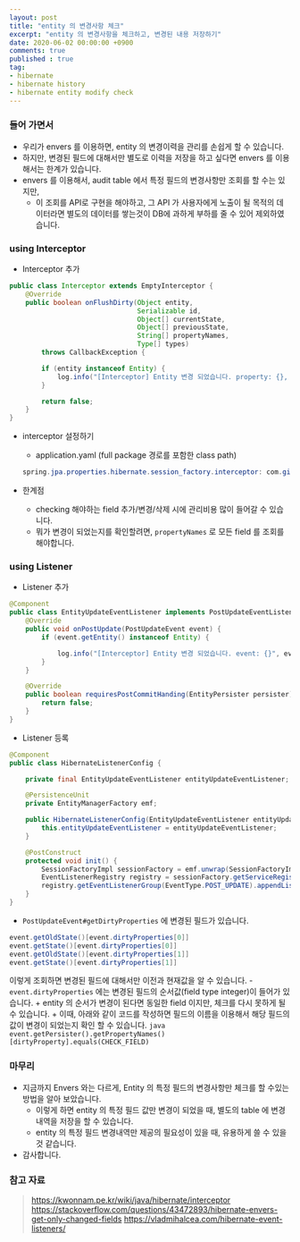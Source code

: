 ```yaml
---
layout: post
title: "entity 의 변경사항 체크"
excerpt: "entity 의 변경사항을 체크하고, 변경된 내용 저장하기"
date: 2020-06-02 00:00:00 +0900
comments: true
published : true
tag:
- hibernate
- hibernate history
- hibernate entity modify check
---
```

### 들어 가면서
* 우리가 envers 를 이용하면, entity 의 변경이력을 관리를 손쉽게 할 수 있습니다.
* 하지만, 변경된 필드에 대해서만 별도로 이력을 저장을 하고 싶다면 envers 를 이용해서는 한계가 있습니다.
* envers 를 이용해서, audit table 에서 특정 필드의 변경사항만 조회를 할 수는 있지만, 
    - 이 조회를 API로 구현을 해야하고, 그 API 가 사용자에게 노출이 될 목적의 데이터라면 별도의 데이터를 쌓는것이 DB에 과하게 부하를 줄 수 있어 제외하였습니다.

### using Interceptor
*  Interceptor 추가
``` java
public class Interceptor extends EmptyInterceptor {
    @Override
    public boolean onFlushDirty(Object entity,
                                Serializable id,
                                Object[] currentState,
                                Object[] previousState,
                                String[] propertyNames,
                                Type[] types)
        throws CallbackException {

        if (entity instanceof Entity) {
            log.info("[Interceptor] Entity 변경 되었습니다. property: {}, prev: {}, current: {}", propertyNames, previousState, currentState);
        }

        return false;
    }
}
```
* interceptor 설정하기 
    - application.yaml (full package 경로를 포함한 class path)
    ``` java
    spring.jpa.properties.hibernate.session_factory.interceptor: com.github.mayaul.Interceptor
    ```

* 한계점
    - checking 해야하는 field 추가/변경/삭제 시에 관리비용 많이 들어갈 수 있습니다.
    - 뭐가 변경이 되었는지를 확인할려면, `propertyNames` 로 모든 field 를 조회를 해야합니다.

### using Listener
* Listener 추가
```java
@Component
public class EntityUpdateEventListener implements PostUpdateEventListener {
    @Override
    public void onPostUpdate(PostUpdateEvent event) {
        if (event.getEntity() instanceof Entity) {

            log.info("[Interceptor] Entity 변경 되었습니다. event: {}", event);
        }
    }

    @Override
    public boolean requiresPostCommitHanding(EntityPersister persister) {
        return false;
    }
}
```
* Listener 등록
```java
@Component
public class HibernateListenerConfig {

    private final EntityUpdateEventListener entityUpdateEventListener;

    @PersistenceUnit
    private EntityManagerFactory emf;

    public HibernateListenerConfig(EntityUpdateEventListener entityUpdateEventListener) {
        this.entityUpdateEventListener = entityUpdateEventListener;
    }

    @PostConstruct
    protected void init() {
        SessionFactoryImpl sessionFactory = emf.unwrap(SessionFactoryImpl.class);
        EventListenerRegistry registry = sessionFactory.getServiceRegistry().getService(EventListenerRegistry.class);
        registry.getEventListenerGroup(EventType.POST_UPDATE).appendListener(entityUpdateEventListener);
    }
}
```

* `PostUpdateEvent#getDirtyProperties` 에 변경된 필드가 있습니다.
```java
event.getOldState()[event.dirtyProperties[0]]
event.getState()[event.dirtyProperties[0]]
event.getOldState()[event.dirtyProperties[1]]
event.getState()[event.dirtyProperties[1]]
``` 
이렇게 조회하면 변경된 필드에 대해서만 이전과 현재값을 알 수 있습니다.
    - `event.dirtyProperties` 에는 변경된 필드의 순서값(field type integer)이 들어가 있습니다.
        + entity 의 순서가 변경이 된다면 동일한 field 이지만, 체크를 다시 못하게 될 수 있습니다.
        + 이때, 아래와 같이 코드를 작성하면 필드의 이름을 이용해서 해당 필드의 값이 변경이 되었는지 확인 할 수 있습니다.
        ```java
        event.getPersister().getPropertyNames()[dirtyProperty].equals(CHECK_FIELD)
        ```

### 마무리
* 지금까지 Envers 와는 다르게, Entity 의 특정 필드의 변경사항만 체크를 할 수있는 방법을 알아 보았습니다.
    - 이렇게 하면 entity 의 특정 필드 값만 변경이 되었을 때, 별도의 table 에 변경내역을 저장을 할 수 있습니다.
    - entity 의 특정 필드 변경내역만 제공의 필요성이 있을 때, 유용하게 쓸 수 있을 것 같습니다.
* 감사합니다.

### 참고 자료
> https://kwonnam.pe.kr/wiki/java/hibernate/interceptor
> https://stackoverflow.com/questions/43472893/hibernate-envers-get-only-changed-fields
> https://vladmihalcea.com/hibernate-event-listeners/
